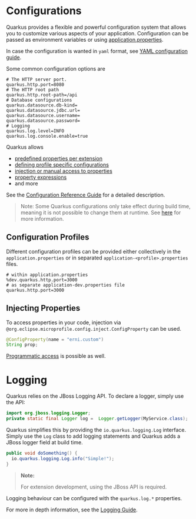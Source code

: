 # Configurations

Quarkus provides a flexible and powerful configuration system that allows you to customize various aspects of your
application.
Configuration can be passed as environment variables or
using [application.properties](../src/main/resources/application.properties).

In case the configuration is wanted in `yaml` format, see
[YAML configuration guide](https://quarkus.io/guides/config-yaml).

Some common configuration options are

```properties
# The HTTP server port.
quarkus.http.port=8080
# The HTTP root path
quarkus.http.root-path=/api
# Database configurations
quarkus.datasource.db-kind=
quarkus.datasource.jdbc.url=
quarkus.datasource.username=
quarkus.datasource.password=
# Logging
quarkus.log.level=INFO
quarkus.log.console.enable=true
```

Quarkus allows

- [predefined properties per extension](https://quarkus.io/guides/all-config)
- [defining profile specific configurations](https://quarkus.io/guides/config-reference#profiles)
- [injection or manual access to properties](https://quarkus.io/guides/config-reference#property-expressions)
- [property expressions](https://quarkus.io/guides/config-reference#property-expressions)
- and more

See the [Configuration Reference Guide](https://quarkus.io/guides/config-reference) for a detailed description.

> Note: Some Quarkus configurations only take effect during build time, meaning it is not possible to change them at
> runtime.
> See [here](https://quarkus.io/guides/config-reference#build-time-configuration) for more information.

## Configuration Profiles

Different configuration profiles can be provided either collectively in the `application.properties` or in separated
`application-<profile>.properties` files.

```properties
# within application.properties
%dev.quarkus.http.port=3000
# as separate application-dev.properties file
quarkus.http.port=3000
```

## Injecting Properties

To access properties in your code, injection via `@org.eclipse.microprofile.config.inject.ConfigProperty` can be used.

```java
@ConfigProperty(name = "erni.custom")
String prop;
```

[Programmatic access](https://quarkus.io/guides/config-reference#programmatically-access) is possible as well.

# Logging

Quarkus relies on the JBoss Logging API. To declare a logger, simply use the API:
```java
import org.jboss.logging.Logger;
private static final Logger log =  Logger.getLogger(MyService.class);
```

Quarkus simplifies this by providing the `io.quarkus.logging.Log` interface.
Simply use the `Log` class to add logging statements and Quarkus adds a JBoss logger field at build time.
```java
public void doSomething() {
  io.quarkus.logging.Log.info("Simple!"); 
}
```

> **Note:**
> 
> For extension development, using the JBoss API is required.

Logging behaviour can be configured with the `quarkus.log.*` properties.

For more in depth information, see the [Logging Guide](https://quarkus.io/guides/logging).
